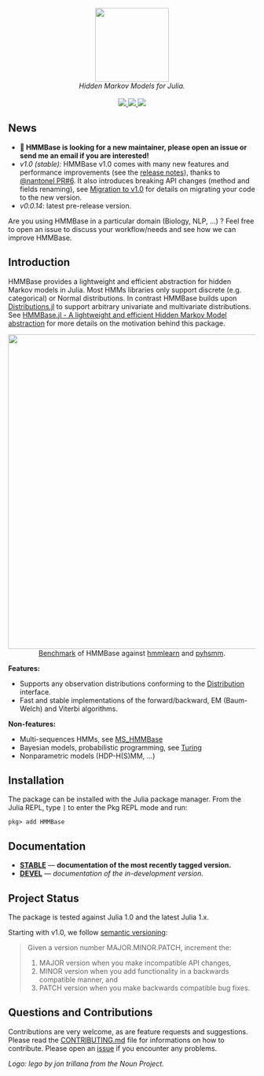 <p align="center">
  <img src="/docs/src/assets/logo.png" height="150"><br/>
  <i>Hidden Markov Models for Julia.</i><br/><br/>
  <a href="[https://github.com/maxmouchet/HMMBase.jl/actions](https://github.com/maxmouchet/HMMBase.jl/actions/workflows/ci.yml)">
    <img src="https://img.shields.io/github/actions/workflow/status/maxmouchet/HMMBase.jl/ci.yml?logo=github">
  </a>
  <a href="https://codecov.io/github/maxmouchet/HMMBase.jl?branch=master">
    <img src="https://img.shields.io/codecov/c/github/maxmouchet/HMMBase.jl?logo=codecov&logoColor=white">
  </a>
  <a href="https://maxmouchet.github.io/HMMBase.jl/stable">
    <img src="https://img.shields.io/badge/documentation-online-blue.svg?logo=Julia&logoColor=white">
  </a>
</p>

## News

- **:wave: HMMBase is looking for a new maintainer, please open an issue or send me an email if you are interested!**
- _v1.0 (stable):_ HMMBase v1.0 comes with many new features and performance improvements (see the [release notes](https://github.com/maxmouchet/HMMBase.jl/releases/tag/v1.0.0)), thanks to [@nantonel PR#6](https://github.com/maxmouchet/HMMBase.jl/pull/6).
It also introduces breaking API changes (method and fields renaming), see [Migration to v1.0](https://maxmouchet.github.io/HMMBase.jl/dev/migration/) for details on migrating your code to the new version.
- _v0.0.14_: latest pre-release version.

Are you using HMMBase in a particular domain (Biology, NLP, ...) ? Feel free to open an issue to discuss your workflow/needs and see how we can improve HMMBase.

## Introduction

HMMBase provides a lightweight and efficient abstraction for hidden Markov models in Julia. Most HMMs libraries only support discrete (e.g. categorical) or Normal distributions. In contrast HMMBase builds upon [Distributions.jl](https://github.com/JuliaStats/Distributions.jl) to support arbitrary univariate and multivariate distributions.  
See [HMMBase.jl - A lightweight and efficient Hidden Markov Model abstraction](https://discourse.julialang.org/t/ann-hmmbase-jl-a-lightweight-and-efficient-hidden-markov-model-abstraction/21604) for more details on the motivation behind this package.

<p align="center">
  <img src="/benchmark/benchmark_summary.png" width="640"><br/>
  <a href="/benchmark">Benchmark</a> of HMMBase against <a href="https://github.com/hmmlearn/hmmlearn">hmmlearn</a> and <a href="https://github.com/mattjj/pyhsmm">pyhsmm</a>.
</p>

**Features:**
- Supports any observation distributions conforming to the [Distribution](https://juliastats.org/Distributions.jl/latest/types/) interface.
- Fast and stable implementations of the forward/backward, EM (Baum-Welch) and Viterbi algorithms.

**Non-features:**
- Multi-sequences HMMs, see [MS_HMMBase](https://github.com/mmattocks/MS_HMMBase.jl)
- Bayesian models, probabilistic programming, see [Turing](https://github.com/TuringLang/Turing.jl)
- Nonparametric models (HDP-H(S)MM, ...)

## Installation

The package can be installed with the Julia package manager.
From the Julia REPL, type `]` to enter the Pkg REPL mode and run:

```
pkg> add HMMBase
```

## Documentation

- [**STABLE**][docs-stable-url] &mdash; **documentation of the most recently tagged version.**
- [**DEVEL**][docs-dev-url] &mdash; *documentation of the in-development version.*

## Project Status

The package is tested against Julia 1.0 and the latest Julia 1.x.  

Starting with v1.0, we follow [semantic versioning]():

> Given a version number MAJOR.MINOR.PATCH, increment the:
> 1. MAJOR version when you make incompatible API changes,
> 2. MINOR version when you add functionality in a backwards compatible manner, and
> 3. PATCH version when you make backwards compatible bug fixes.

## Questions and Contributions

Contributions are very welcome, as are feature requests and suggestions. Please read the [CONTRIBUTING.md](/CONTRIBUTING.md) file for informations on how to contribute. Please open an [issue][issues-url] if you encounter any problems.

*Logo: lego by jon trillana from the Noun Project.*

[docs-stable-img]: https://img.shields.io/badge/docs-stable-blue.svg?style=flat
[docs-stable-url]: https://maxmouchet.github.io/HMMBase.jl/stable

[docs-dev-img]: https://img.shields.io/badge/docs-dev-blue.svg?style=flat
[docs-dev-url]: https://maxmouchet.github.io/HMMBase.jl/dev

[issues-url]: https://github.com/maxmouchet/HMMBase.jl/issues
